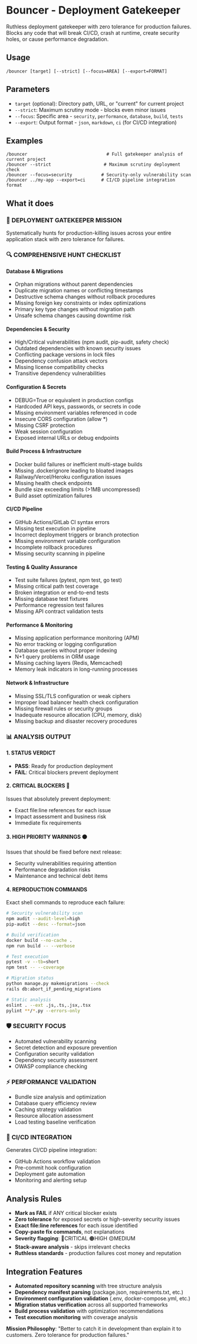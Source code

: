 # Bouncer - Deployment Gatekeeper

Ruthless deployment gatekeeper with zero tolerance for production failures. Blocks any code that will break CI/CD, crash at runtime, create security holes, or cause performance degradation.

## Usage
```
/bouncer [target] [--strict] [--focus=AREA] [--export=FORMAT]
```

## Parameters
- `target` (optional): Directory path, URL, or "current" for current project
- `--strict`: Maximum scrutiny mode - blocks even minor issues
- `--focus`: Specific area - `security`, `performance`, `database`, `build`, `tests`
- `--export`: Output format - `json`, `markdown`, `ci` (for CI/CD integration)

## Examples
```
/bouncer                              # Full gatekeeper analysis of current project
/bouncer --strict                    # Maximum scrutiny deployment check
/bouncer --focus=security           # Security-only vulnerability scan
/bouncer ../my-app --export=ci      # CI/CD pipeline integration format
```

## What it does

### 🚫 **DEPLOYMENT GATEKEEPER MISSION**
Systematically hunts for production-killing issues across your entire application stack with zero tolerance for failures.

### 🔍 **COMPREHENSIVE HUNT CHECKLIST**

#### **Database & Migrations**
- Orphan migrations without parent dependencies
- Duplicate migration names or conflicting timestamps
- Destructive schema changes without rollback procedures
- Missing foreign key constraints or index optimizations
- Primary key type changes without migration path
- Unsafe schema changes causing downtime risk

#### **Dependencies & Security**
- High/Critical vulnerabilities (npm audit, pip-audit, safety check)
- Outdated dependencies with known security issues
- Conflicting package versions in lock files
- Dependency confusion attack vectors
- Missing license compatibility checks
- Transitive dependency vulnerabilities

#### **Configuration & Secrets**
- DEBUG=True or equivalent in production configs
- Hardcoded API keys, passwords, or secrets in code
- Missing environment variables referenced in code
- Insecure CORS configuration (allow *)
- Missing CSRF protection
- Weak session configuration
- Exposed internal URLs or debug endpoints

#### **Build Process & Infrastructure**
- Docker build failures or inefficient multi-stage builds
- Missing .dockerignore leading to bloated images
- Railway/Vercel/Heroku configuration issues
- Missing health check endpoints
- Bundle size exceeding limits (>1MB uncompressed)
- Build asset optimization failures

#### **CI/CD Pipeline**
- GitHub Actions/GitLab CI syntax errors
- Missing test execution in pipeline
- Incorrect deployment triggers or branch protection
- Missing environment variable configuration
- Incomplete rollback procedures
- Missing security scanning in pipeline

#### **Testing & Quality Assurance**
- Test suite failures (pytest, npm test, go test)
- Missing critical path test coverage
- Broken integration or end-to-end tests
- Missing database test fixtures
- Performance regression test failures
- Missing API contract validation tests

#### **Performance & Monitoring**
- Missing application performance monitoring (APM)
- No error tracking or logging configuration
- Database queries without proper indexing
- N+1 query problems in ORM usage
- Missing caching layers (Redis, Memcached)
- Memory leak indicators in long-running processes

#### **Network & Infrastructure**
- Missing SSL/TLS configuration or weak ciphers
- Improper load balancer health check configuration
- Missing firewall rules or security groups
- Inadequate resource allocation (CPU, memory, disk)
- Missing backup and disaster recovery procedures

### 📊 **ANALYSIS OUTPUT**

#### **1. STATUS VERDICT**
- **PASS**: Ready for production deployment
- **FAIL**: Critical blockers prevent deployment

#### **2. CRITICAL BLOCKERS** 🔴
Issues that absolutely prevent deployment:
- Exact file:line references for each issue
- Impact assessment and business risk
- Immediate fix requirements

#### **3. HIGH PRIORITY WARNINGS** 🟠
Issues that should be fixed before next release:
- Security vulnerabilities requiring attention
- Performance degradation risks
- Maintenance and technical debt items

#### **4. REPRODUCTION COMMANDS**
Exact shell commands to reproduce each failure:
```bash
# Security vulnerability scan
npm audit --audit-level=high
pip-audit --desc --format=json

# Build verification
docker build --no-cache .
npm run build -- --verbose

# Test execution
pytest -v --tb=short
npm test -- --coverage

# Migration status
python manage.py makemigrations --check
rails db:abort_if_pending_migrations

# Static analysis
eslint . --ext .js,.ts,.jsx,.tsx
pylint **/*.py --errors-only
```

### 🛡️ **SECURITY FOCUS**
- Automated vulnerability scanning
- Secret detection and exposure prevention
- Configuration security validation
- Dependency security assessment
- OWASP compliance checking

### ⚡ **PERFORMANCE VALIDATION**
- Bundle size analysis and optimization
- Database query efficiency review
- Caching strategy validation
- Resource allocation assessment
- Load testing baseline verification

### 🔧 **CI/CD INTEGRATION**
Generates CI/CD pipeline integration:
- GitHub Actions workflow validation
- Pre-commit hook configuration
- Deployment gate automation
- Monitoring and alerting setup

## Analysis Rules
- **Mark as FAIL** if ANY critical blocker exists
- **Zero tolerance** for exposed secrets or high-severity security issues
- **Exact file:line references** for each issue identified
- **Copy-paste fix commands**, not explanations
- **Severity flagging**: 🔴CRITICAL 🟠HIGH 🟡MEDIUM
- **Stack-aware analysis** - skips irrelevant checks
- **Ruthless standards** - production failures cost money and reputation

## Integration Features
- **Automated repository scanning** with tree structure analysis
- **Dependency manifest parsing** (package.json, requirements.txt, etc.)
- **Environment configuration validation** (.env, docker-compose.yml, etc.)
- **Migration status verification** across all supported frameworks
- **Build process validation** with optimization recommendations
- **Test execution monitoring** with coverage analysis

**Mission Philosophy**: "Better to catch it in development than explain it to customers. Zero tolerance for production failures."